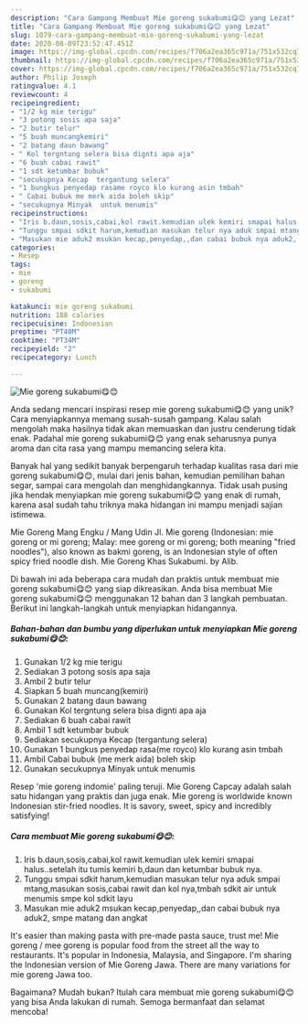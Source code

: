 ```yaml
---
description: "Cara Gampang Membuat Mie goreng sukabumi😋😊 yang Lezat"
title: "Cara Gampang Membuat Mie goreng sukabumi😋😊 yang Lezat"
slug: 1079-cara-gampang-membuat-mie-goreng-sukabumi-yang-lezat
date: 2020-08-09T23:52:47.451Z
image: https://img-global.cpcdn.com/recipes/f706a2ea365c971a/751x532cq70/mie-goreng-sukabumi😋😊-foto-resep-utama.jpg
thumbnail: https://img-global.cpcdn.com/recipes/f706a2ea365c971a/751x532cq70/mie-goreng-sukabumi😋😊-foto-resep-utama.jpg
cover: https://img-global.cpcdn.com/recipes/f706a2ea365c971a/751x532cq70/mie-goreng-sukabumi😋😊-foto-resep-utama.jpg
author: Philip Joseph
ratingvalue: 4.1
reviewcount: 4
recipeingredient:
- "1/2 kg mie terigu"
- "3 potong sosis apa saja"
- "2 butir telur"
- "5 buah muncangkemiri"
- "2 batang daun bawang"
- " Kol tergntung selera bisa dignti apa aja"
- "6 buah cabai rawit"
- "1 sdt ketumbar bubuk"
- "secukupnya Kecap  tergantung selera"
- "1 bungkus penyedap rasame royco klo kurang asin tmbah"
- " Cabai bubuk me merk aida boleh skip"
- "secukupnya Minyak  untuk menumis"
recipeinstructions:
- "Iris b.daun,sosis,cabai,kol rawit.kemudian ulek kemiri smapai halus..setelah itu tumis kemiri b,daun dan ketumbar bubuk nya."
- "Tunggu smpai sdkit harum,kemudian masukan telur nya aduk smpai mtang,masukan sosis,cabai rawit dan kol nya,tmbah sdkit air untuk menumis smpe kol sdkit layu"
- "Masukan mie aduk2 msukan kecap,penyedap,,dan cabai bubuk nya aduk2, smpe matang dan angkat"
categories:
- Resep
tags:
- mie
- goreng
- sukabumi

katakunci: mie goreng sukabumi 
nutrition: 188 calories
recipecuisine: Indonesian
preptime: "PT40M"
cooktime: "PT34M"
recipeyield: "2"
recipecategory: Lunch

---
```



![Mie goreng sukabumi😋😊](https://img-global.cpcdn.com/recipes/f706a2ea365c971a/751x532cq70/mie-goreng-sukabumi😋😊-foto-resep-utama.jpg)

Anda sedang mencari inspirasi resep mie goreng sukabumi😋😊 yang unik? Cara menyiapkannya memang susah-susah gampang. Kalau salah mengolah maka hasilnya tidak akan memuaskan dan justru cenderung tidak enak. Padahal mie goreng sukabumi😋😊 yang enak seharusnya punya aroma dan cita rasa yang mampu memancing selera kita.

Banyak hal yang sedikit banyak berpengaruh terhadap kualitas rasa dari mie goreng sukabumi😋😊, mulai dari jenis bahan, kemudian pemilihan bahan segar, sampai cara mengolah dan menghidangkannya. Tidak usah pusing jika hendak menyiapkan mie goreng sukabumi😋😊 yang enak di rumah, karena asal sudah tahu triknya maka hidangan ini mampu menjadi sajian istimewa.

Mie Goreng Mang Engku / Mang Udin Jl. Mie goreng (Indonesian: mie goreng or mi goreng; Malay: mee goreng or mi goreng; both meaning &#34;fried noodles&#34;), also known as bakmi goreng, is an Indonesian style of often spicy fried noodle dish. Mie Goreng Khas Sukabumi. by Alib.


Di bawah ini ada beberapa cara mudah dan praktis untuk membuat mie goreng sukabumi😋😊 yang siap dikreasikan. Anda bisa membuat Mie goreng sukabumi😋😊 menggunakan 12 bahan dan 3 langkah pembuatan. Berikut ini langkah-langkah untuk menyiapkan hidangannya.

<!--inarticleads1-->

##### Bahan-bahan dan bumbu yang diperlukan untuk menyiapkan Mie goreng sukabumi😋😊:

1. Gunakan 1/2 kg mie terigu
1. Sediakan 3 potong sosis apa saja
1. Ambil 2 butir telur
1. Siapkan 5 buah muncang(kemiri)
1. Gunakan 2 batang daun bawang
1. Gunakan  Kol tergntung selera bisa dignti apa aja
1. Sediakan 6 buah cabai rawit
1. Ambil 1 sdt ketumbar bubuk
1. Sediakan secukupnya Kecap  (tergantung selera)
1. Gunakan 1 bungkus penyedap rasa(me royco) klo kurang asin tmbah
1. Ambil  Cabai bubuk (me merk aida) boleh skip
1. Gunakan secukupnya Minyak  untuk menumis


Resep &#39;mie goreng indomie&#39; paling teruji. Mie Goreng Capcay adalah salah satu hidangan yang praktis dan juga enak. Mie goreng is worldwide known Indonesian stir-fried noodles. It is savory, sweet, spicy and incredibly satisfying! 

<!--inarticleads2-->

##### Cara membuat Mie goreng sukabumi😋😊:

1. Iris b.daun,sosis,cabai,kol rawit.kemudian ulek kemiri smapai halus..setelah itu tumis kemiri b,daun dan ketumbar bubuk nya.
1. Tunggu smpai sdkit harum,kemudian masukan telur nya aduk smpai mtang,masukan sosis,cabai rawit dan kol nya,tmbah sdkit air untuk menumis smpe kol sdkit layu
1. Masukan mie aduk2 msukan kecap,penyedap,,dan cabai bubuk nya aduk2, smpe matang dan angkat


It&#39;s easier than making pasta with pre-made pasta sauce, trust me! Mie goreng / mee goreng is popular food from the street all the way to restaurants. It&#39;s popular in Indonesia, Malaysia, and Singapore. I&#39;m sharing the Indonesian version of Mie Goreng Jawa. There are many variations for mie goreng Jawa too. 

Bagaimana? Mudah bukan? Itulah cara membuat mie goreng sukabumi😋😊 yang bisa Anda lakukan di rumah. Semoga bermanfaat dan selamat mencoba!
